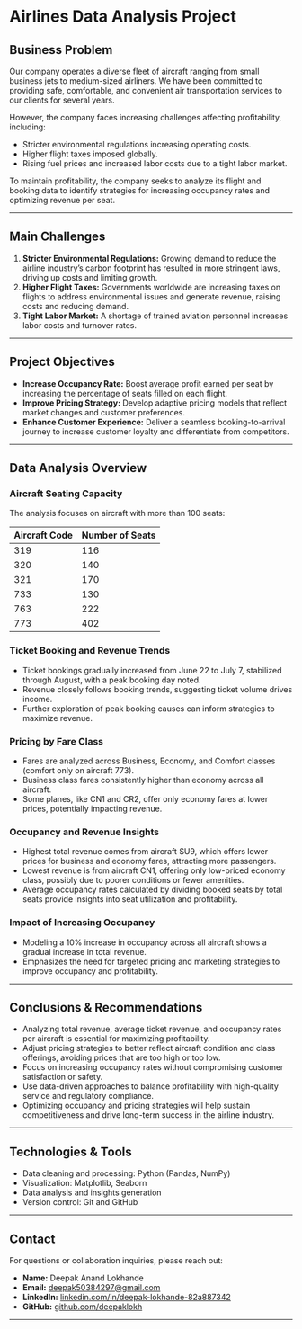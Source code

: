 # Airlines Data Analysis Project

## Business Problem

Our company operates a diverse fleet of aircraft ranging from small business jets to medium-sized airliners. We have been committed to providing safe, comfortable, and convenient air transportation services to our clients for several years.

However, the company faces increasing challenges affecting profitability, including:
- Stricter environmental regulations increasing operating costs.
- Higher flight taxes imposed globally.
- Rising fuel prices and increased labor costs due to a tight labor market.
  
To maintain profitability, the company seeks to analyze its flight and booking data to identify strategies for increasing occupancy rates and optimizing revenue per seat.

---

## Main Challenges

1. **Stricter Environmental Regulations:** Growing demand to reduce the airline industry’s carbon footprint has resulted in more stringent laws, driving up costs and limiting growth.
2. **Higher Flight Taxes:** Governments worldwide are increasing taxes on flights to address environmental issues and generate revenue, raising costs and reducing demand.
3. **Tight Labor Market:** A shortage of trained aviation personnel increases labor costs and turnover rates.

---

## Project Objectives

- **Increase Occupancy Rate:** Boost average profit earned per seat by increasing the percentage of seats filled on each flight.
- **Improve Pricing Strategy:** Develop adaptive pricing models that reflect market changes and customer preferences.
- **Enhance Customer Experience:** Deliver a seamless booking-to-arrival journey to increase customer loyalty and differentiate from competitors.

---

## Data Analysis Overview

### Aircraft Seating Capacity

The analysis focuses on aircraft with more than 100 seats:

| Aircraft Code | Number of Seats |
|---------------|-----------------|
| 319           | 116             |
| 320           | 140             |
| 321           | 170             |
| 733           | 130             |
| 763           | 222             |
| 773           | 402             |

### Ticket Booking and Revenue Trends

- Ticket bookings gradually increased from June 22 to July 7, stabilized through August, with a peak booking day noted.
- Revenue closely follows booking trends, suggesting ticket volume drives income.
- Further exploration of peak booking causes can inform strategies to maximize revenue.

### Pricing by Fare Class

- Fares are analyzed across Business, Economy, and Comfort classes (comfort only on aircraft 773).
- Business class fares consistently higher than economy across all aircraft.
- Some planes, like CN1 and CR2, offer only economy fares at lower prices, potentially impacting revenue.

### Occupancy and Revenue Insights

- Highest total revenue comes from aircraft SU9, which offers lower prices for business and economy fares, attracting more passengers.
- Lowest revenue is from aircraft CN1, offering only low-priced economy class, possibly due to poorer conditions or fewer amenities.
- Average occupancy rates calculated by dividing booked seats by total seats provide insights into seat utilization and profitability.

### Impact of Increasing Occupancy

- Modeling a 10% increase in occupancy across all aircraft shows a gradual increase in total revenue.
- Emphasizes the need for targeted pricing and marketing strategies to improve occupancy and profitability.

---

## Conclusions & Recommendations

- Analyzing total revenue, average ticket revenue, and occupancy rates per aircraft is essential for maximizing profitability.
- Adjust pricing strategies to better reflect aircraft condition and class offerings, avoiding prices that are too high or too low.
- Focus on increasing occupancy rates without compromising customer satisfaction or safety.
- Use data-driven approaches to balance profitability with high-quality service and regulatory compliance.
- Optimizing occupancy and pricing strategies will help sustain competitiveness and drive long-term success in the airline industry.

---

## Technologies & Tools

- Data cleaning and processing: Python (Pandas, NumPy)
- Visualization: Matplotlib, Seaborn
- Data analysis and insights generation
- Version control: Git and GitHub

---


## Contact

For questions or collaboration inquiries, please reach out:

- **Name:** Deepak Anand Lokhande  
- **Email:** deepak50384297@gmail.com  
- **LinkedIn:** [linkedin.com/in/deepak-lokhande-82a887342](https://www.linkedin.com/in/deepak-lokhande-82a887342/)  
- **GitHub:** [github.com/deepaklokh](https://github.com/deepaklokh)  

---
